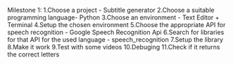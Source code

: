 Milestone 1:
1.Choose a project - Subtitle generator
2.Choose a suitable programming language- Python 
3.Choose an environment - Text Editor + Terminal
4.Setup the chosen environment 
5.Choose the appropriate API for speech recognition - Google Speech Recognition Api
6.Search for libraries for that API for the used language - speech_recognition
7.Setup the library  
8.Make it work
9.Test with some videos
10.Debuging
11.Check if it returns the correct letters